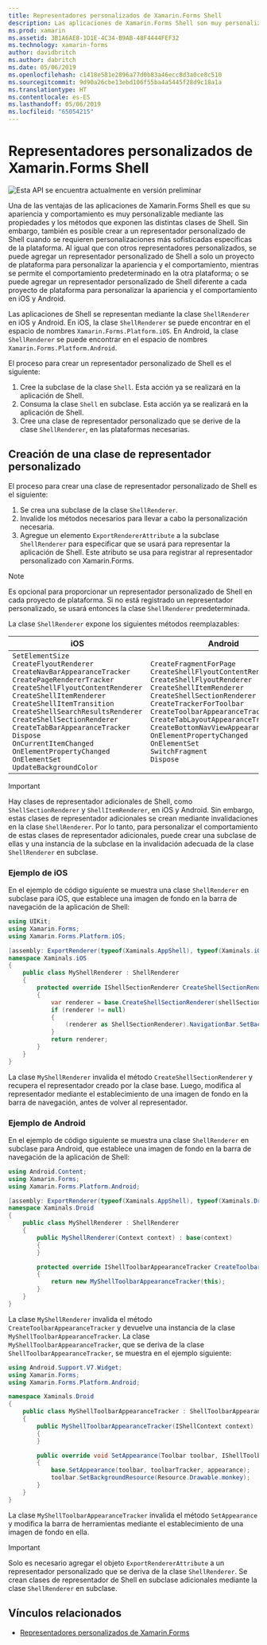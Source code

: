 ```yaml
---
title: Representadores personalizados de Xamarin.Forms Shell
description: Las aplicaciones de Xamarin.Forms Shell son muy personalizables mediante las propiedades y los métodos que exponen las distintas clases de Shell. Sin embargo, también es posible crear a un representador personalizado de Shell cuando se requieren personalizaciones más sofisticadas específicas de la plataforma.
ms.prod: xamarin
ms.assetid: 3B1A6AE8-1D1E-4C34-B9AB-48F4444FEF32
ms.technology: xamarin-forms
author: davidbritch
ms.author: dabritch
ms.date: 05/06/2019
ms.openlocfilehash: c1418e581e2896a77d0b83a46ecc8d3a0ce8c510
ms.sourcegitcommit: 9d90a26cbe13ebd106f55ba4a5445f28d9c18a1a
ms.translationtype: HT
ms.contentlocale: es-ES
ms.lasthandoff: 05/06/2019
ms.locfileid: "65054215"
---
```

# <a name="xamarinforms-shell-custom-renderers"></a>Representadores personalizados de Xamarin.Forms Shell

![](~/media/shared/preview.png "Esta API se encuentra actualmente en versión preliminar")

Una de las ventajas de las aplicaciones de Xamarin.Forms Shell es que su apariencia y comportamiento es muy personalizable mediante las propiedades y los métodos que exponen las distintas clases de Shell. Sin embargo, también es posible crear a un representador personalizado de Shell cuando se requieren personalizaciones más sofisticadas específicas de la plataforma. Al igual que con otros representadores personalizados, se puede agregar un representador personalizado de Shell a solo un proyecto de plataforma para personalizar la apariencia y el comportamiento, mientras se permite el comportamiento predeterminado en la otra plataforma; o se puede agregar un representador personalizado de Shell diferente a cada proyecto de plataforma para personalizar la apariencia y el comportamiento en iOS y Android.

Las aplicaciones de Shell se representan mediante la clase `ShellRenderer` en iOS y Android. En iOS, la clase `ShellRenderer` se puede encontrar en el espacio de nombres `Xamarin.Forms.Platform.iOS`. En Android, la clase `ShellRenderer` se puede encontrar en el espacio de nombres `Xamarin.Forms.Platform.Android`.

El proceso para crear un representador personalizado de Shell es el siguiente:

1. Cree la subclase de la clase `Shell`. Esta acción ya se realizará en la aplicación de Shell.
1. Consuma la clase `Shell` en subclase. Esta acción ya se realizará en la aplicación de Shell.
1. Cree una clase de representador personalizado que se derive de la clase `ShellRenderer`, en las plataformas necesarias.

## <a name="create-a-custom-renderer-class"></a>Creación de una clase de representador personalizado

El proceso para crear una clase de representador personalizado de Shell es el siguiente:

1. Se crea una subclase de la clase `ShellRenderer`.
1. Invalide los métodos necesarios para llevar a cabo la personalización necesaria.
1. Agregue un elemento `ExportRendererAttribute` a la subclase `ShellRenderer` para especificar que se usará para representar la aplicación de Shell. Este atributo se usa para registrar al representador personalizado con Xamarin.Forms.

> [!NOTE]
> Es opcional para proporcionar un representador personalizado de Shell en cada proyecto de plataforma. Si no está registrado un representador personalizado, se usará entonces la clase `ShellRenderer` predeterminada.

La clase `ShellRenderer` expone los siguientes métodos reemplazables:

| iOS | Android |
| --- | --- |
| `SetElementSize`<br />`CreateFlyoutRenderer`<br />`CreateNavBarAppearanceTracker`<br />`CreatePageRendererTracker`<br />`CreateShellFlyoutContentRenderer`<br />`CreateShellItemRenderer`<br />`CreateShellItemTransition`<br />`CreateShellSearchResultsRenderer`<br />`CreateShellSectionRenderer`<br />`CreateTabBarAppearanceTracker`<br />`Dispose`<br />`OnCurrentItemChanged`<br />`OnElementPropertyChanged`<br />`OnElementSet`<br />`UpdateBackgroundColor` | `CreateFragmentForPage`<br />`CreateShellFlyoutContentRenderer`<br />`CreateShellFlyoutRenderer`<br />`CreateShellItemRenderer`<br />`CreateShellSectionRenderer`<br />`CreateTrackerForToolbar`<br />`CreateToolbarAppearanceTracker`<br />`CreateTabLayoutAppearanceTracker`<br />`CreateBottomNavViewAppearanceTracker`<br />`OnElementPropertyChanged`<br />`OnElementSet`<br />`SwitchFragment`<br />`Dispose` |

> [!IMPORTANT]
> Hay clases de representador adicionales de Shell, como `ShellSectionRenderer` y `ShellItemRenderer`, en iOS y Android. Sin embargo, estas clases de representador adicionales se crean mediante invalidaciones en la clase `ShellRenderer`. Por lo tanto, para personalizar el comportamiento de estas clases de representador adicionales, puede crear una subclase de ellas y una instancia de la subclase en la invalidación adecuada de la clase `ShellRenderer` en subclase.

### <a name="ios-example"></a>Ejemplo de iOS

En el ejemplo de código siguiente se muestra una clase `ShellRenderer` en subclase para iOS, que establece una imagen de fondo en la barra de navegación de la aplicación de Shell:

```csharp
using UIKit;
using Xamarin.Forms;
using Xamarin.Forms.Platform.iOS;

[assembly: ExportRenderer(typeof(Xaminals.AppShell), typeof(Xaminals.iOS.MyShellRenderer))]
namespace Xaminals.iOS
{
    public class MyShellRenderer : ShellRenderer
    {
        protected override IShellSectionRenderer CreateShellSectionRenderer(ShellSection shellSection)
        {
            var renderer = base.CreateShellSectionRenderer(shellSection);
            if (renderer != null)
            {
                (renderer as ShellSectionRenderer).NavigationBar.SetBackgroundImage(UIImage.FromFile("monkey.png"), UIBarMetrics.Default);
            }
            return renderer;
        }
    }
}
```

La clase `MyShellRenderer` invalida el método `CreateShellSectionRenderer` y recupera el representador creado por la clase base. Luego, modifica al representador mediante el establecimiento de una imagen de fondo en la barra de navegación, antes de volver al representador.

### <a name="android-example"></a>Ejemplo de Android

En el ejemplo de código siguiente se muestra una clase `ShellRenderer` en subclase para Android, que establece una imagen de fondo en la barra de navegación de la aplicación de Shell:

```csharp
using Android.Content;
using Xamarin.Forms;
using Xamarin.Forms.Platform.Android;

[assembly: ExportRenderer(typeof(Xaminals.AppShell), typeof(Xaminals.Droid.MyShellRenderer))]
namespace Xaminals.Droid
{
    public class MyShellRenderer : ShellRenderer
    {
        public MyShellRenderer(Context context) : base(context)
        {
        }

        protected override IShellToolbarAppearanceTracker CreateToolbarAppearanceTracker()
        {
            return new MyShellToolbarAppearanceTracker(this);
        }
    }
}
```

La clase `MyShellRenderer` invalida el método `CreateToolbarAppearanceTracker` y devuelve una instancia de la clase `MyShellToolbarAppearanceTracker`. La clase `MyShellToolbarAppearanceTracker`, que se deriva de la clase `ShellToolbarAppearanceTracker`, se muestra en el ejemplo siguiente:

```csharp
using Android.Support.V7.Widget;
using Xamarin.Forms;
using Xamarin.Forms.Platform.Android;

namespace Xaminals.Droid
{
    public class MyShellToolbarAppearanceTracker : ShellToolbarAppearanceTracker
    {
        public MyShellToolbarAppearanceTracker(IShellContext context) : base(context)
        {
        }

        public override void SetAppearance(Toolbar toolbar, IShellToolbarTracker toolbarTracker, ShellAppearance appearance)
        {
            base.SetAppearance(toolbar, toolbarTracker, appearance);
            toolbar.SetBackgroundResource(Resource.Drawable.monkey);
        }
    }
}
```

La clase `MyShellToolbarAppearanceTracker` invalida el método `SetAppearance` y modifica la barra de herramientas mediante el establecimiento de una imagen de fondo en ella.

> [!IMPORTANT]
> Solo es necesario agregar el objeto `ExportRendererAttribute` a un representador personalizado que se deriva de la clase `ShellRenderer`. Se crean clases de representador de Shell en subclase adicionales mediante la clase `ShellRenderer` en subclase.

## <a name="related-links"></a>Vínculos relacionados

- [Representadores personalizados de Xamarin.Forms](~/xamarin-forms/app-fundamentals/custom-renderer/index.md)
